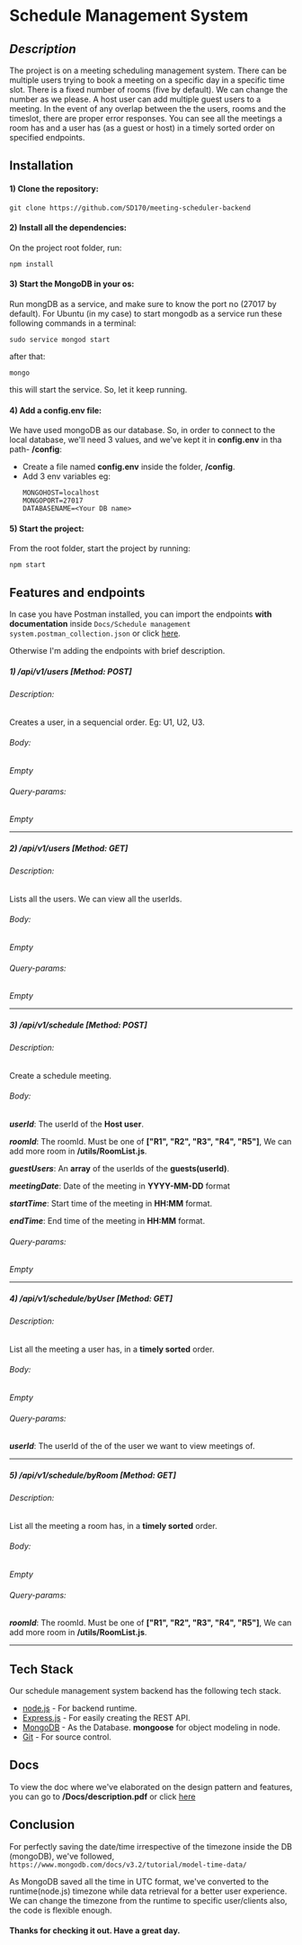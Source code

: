 # Schedule Management System

## _Description_

The project is on a meeting scheduling management system. There can be multiple users trying to book a meeting on a specific day in a specific time slot. There is a fixed number of rooms (five by default). We can change the number as we please. A host user can add multiple guest users to a meeting. In the event of any overlap between the the users, rooms and the timeslot, there are proper error responses. You can see all the meetings a room has and a user has (as a guest or host) in a timely sorted order on specified endpoints.


## Installation

#### 1) Clone the repository:
    git clone https://github.com/SD170/meeting-scheduler-backend
#### 2) Install all the dependencies:
On the project root folder, run:
    
    npm install
#### 3) Start the MongoDB in your os:
Run mongDB as a service, and make sure to know the port no (27017 by default).
For Ubuntu (in my case) to start mongodb as a service run these following commands in a terminal:
```
sudo service mongod start
```
after that:
```
mongo
```
this will start the service. So, let it keep running.

#### 4) Add a config.env file:
We have used mongoDB as our database. So, in order to connect to the local database, we'll need 3 values, and we've kept it in **config.env** in tha path-  **/config**:
    
- Create a file named **config.env** inside the folder, **/config**.
- Add 3 env variables eg:
    ```
    MONGOHOST=localhost
    MONGOPORT=27017
    DATABASENAME=<Your DB name>
    ```
#### 5) Start the project:
From the root folder, start the project by running:
   
    npm start
    
## Features and endpoints

In case you have Postman installed, you can import the endpoints **with documentation** inside
`Docs/Schedule management system.postman_collection.json`
or click [here](https://github.com/SD170/meeting-scheduler-backend/blob/master/Docs/Schedule%20management%20system.postman_collection.json).

Otherwise I'm adding the endpoints with brief description.

##### 1) /api/v1/users [Method: POST]
###### Description:
Creates a user, in a sequencial order. Eg: U1, U2, U3.
###### Body:
*Empty*
###### Query-params:
*Empty*
****
##### 2) /api/v1/users [Method: GET]
###### Description:
Lists all the users. We can view all the userIds.
###### Body:
*Empty*
###### Query-params:
*Empty*
****
##### 3) /api/v1/schedule [Method: POST]
###### Description:
Create a schedule meeting.
###### Body:
_**userId**_: The userId of the **Host user**.

_**roomId**_: The roomId. Must be one of **["R1", "R2", "R3", "R4", "R5"]**, We can add more room in **/utils/RoomList.js**.

_**guestUsers**_: An **array** of the userIds of the **guests(userId)**.

_**meetingDate**_: Date of the meeting in **YYYY-MM-DD** format

_**startTime**_: Start time of the meeting in **HH:MM** format.

_**endTime**_: End time of the meeting in **HH:MM** format.

###### Query-params:
*Empty*
****
##### 4) /api/v1/schedule/byUser [Method: GET]
###### Description:
List all the meeting a user has, in a **timely sorted** order.
###### Body:
*Empty*
###### Query-params:
_**userId**_: The userId of the of the user we want to view meetings of.
****
##### 5) /api/v1/schedule/byRoom [Method: GET]
###### Description:
List all the meeting a room has, in a **timely sorted** order.
###### Body:
*Empty*
###### Query-params:
_**roomId**_: The roomId. Must be one of **["R1", "R2", "R3", "R4", "R5"]**, We can add more room in **/utils/RoomList.js**.
****

## Tech Stack

Our schedule management system backend has the following tech stack.

- [node.js](https://nodejs.org/en/) - For backend runtime.
- [Express.js](https://expressjs.com) - For easily creating the REST API.
- [MongoDB](https://www.mongodb.com) - As the Database. **mongoose** for object modeling in node.
- [Git](https://git-scm.com) - For source control.

## Docs
To view the doc where we've elaborated on the design pattern and features, you can go to **/Docs/description.pdf** or click [here](https://github.com/SD170/meeting-scheduler-backend/blob/master/Docs/description.pdf)

## Conclusion
For perfectly saving the date/time irrespective of the timezone inside the DB (mongoDB), we've followed, 
`https://www.mongodb.com/docs/v3.2/tutorial/model-time-data/`

As MongoDB saved all the time in UTC format, we've converted to the runtime(node.js) timezone while data retrieval for a better user experience.
We can change the timezone from the runtime to specific user/clients also, the code is flexible enough.


#### Thanks for checking it out. Have a great day.
